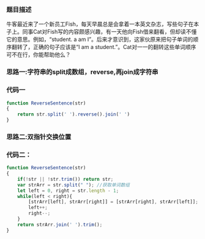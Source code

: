 ### 题目描述

牛客最近来了一个新员工Fish，每天早晨总是会拿着一本英文杂志，写些句子在本子上。同事Cat对Fish写的内容颇感兴趣，有一天他向Fish借来翻看，但却读不懂它的意思。例如，“student. a am I”。后来才意识到，这家伙原来把句子单词的顺序翻转了，正确的句子应该是“I am a student.”。Cat对一一的翻转这些单词顺序可不在行，你能帮助他么？

### 思路一:字符串的split成数组，reverse,再join成字符串

### 代码一

```js
function ReverseSentence(str)
{
    return str.split(' ').reverse().join(' ')
}
```

### 思路二:双指针交换位置

### 代码二：

```js
function ReverseSentence(str)
{
    if(!str || !str.trim()) return str;
    var strArr = str.split(" "); //获取单词数组
    let left = 0, right = str.length - 1;
    while(left < right){
        [strArr[left], strArr[right]] = [strArr[right], strArr[left]];
        left++;
        right--;
    }
    return strArr.join(' ').trim();
}
```

